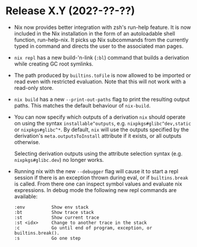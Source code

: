 # Release X.Y (202?-??-??)

* Nix now provides better integration with zsh's run-help feature. It is now
  included in the Nix installation in the form of an autoloadable shell
  function, run-help-nix. It picks up Nix subcommands from the currently typed
  in command and directs the user to the associated man pages.

* `nix repl` has a new build-'n-link (`:bl`) command that builds a derivation
  while creating GC root symlinks.

* The path produced by `builtins.toFile` is now allowed to be imported or read
  even with restricted evaluation. Note that this will not work with a
  read-only store.

* `nix build` has a new `--print-out-paths` flag to print the resulting output paths.
  This matches the default behaviour of `nix-build`.

* You can now specify which outputs of a derivation `nix` should
  operate on using the syntax `installable^outputs`,
  e.g. `nixpkgs#glibc^dev,static` or `nixpkgs#glibc^*`. By default,
  `nix` will use the outputs specified by the derivation's
  `meta.outputsToInstall` attribute if it exists, or all outputs
  otherwise.

  Selecting derivation outputs using the attribute selection syntax
  (e.g. `nixpkgs#glibc.dev`) no longer works.

* Running nix with the new `--debugger` flag will cause it to start a repl session if
  there is an exception thrown during eval, or if `builtins.break` is called.  From
  there one can inspect symbol values and evaluate nix expressions.  In debug mode
  the following new repl commands are available:
  ```
  :env          Show env stack
  :bt           Show trace stack
  :st           Show current trace
  :st <idx>     Change to another trace in the stack
  :c            Go until end of program, exception, or builtins.break().
  :s            Go one step
  ```

